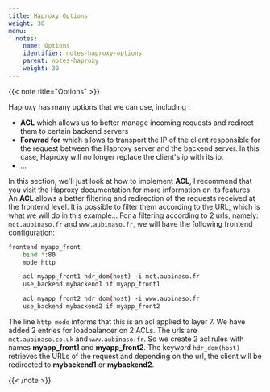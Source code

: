 ```yaml
---
title: Haproxy Options
weight: 30
menu:
  notes:
    name: Options
    identifier: notes-haproxy-options
    parent: notes-haproxy
    weight: 30
---
```


<!-- Options -->
{{< note title="Options" >}}

Haproxy has many options that we can use, including :
- **ACL** which allows us to better manage incoming requests and redirect them to certain backend servers
- **Forwrad for** which allows to transport the IP of the client responsible for the request between the Haproxy server and the backend server. In this case, Haproxy will no longer replace the client's ip with its ip.
- ...

In this section, we'll just look at how to implement **ACL**, I recommend that you visit the Haproxy documentation for more information on its features.
An **ACL** allows a better filtering and redirection of the requests received at the frontend level. It is possible to filter them according to the URL, which is what we will do in this example...
For a filtering according to 2 urls, namely: `mct.aubinaso.fr` and `www.aubinaso.fr`, we will have the following frontend configuration:
```bash
frontend myapp_front
    bind *:80
    mode http

    acl myapp_front1 hdr_dom(host) -i mct.aubinaso.fr
    use_backend mybackend1 if myapp_front1

    acl myapp_front2 hdr_dom(host) -i www.aubinaso.fr
    use_backend mybackend2 if myapp_front2
```

The line `http mode` informs that this is an acl applied to layer 7. We have added 2 entries for loadbalancer on 2 ACLs. The urls are `mct.aubinaso.co.uk` and `www.aubinaso.fr`. So we create 2 acl rules with names **myapp_front1** and **myapp_front2**. The keyword `hdr_dom(host)` retrieves the URLs of the request and depending on the url, the client will be redirected to **mybackend1** or **mybackend2**.

{{< /note >}}